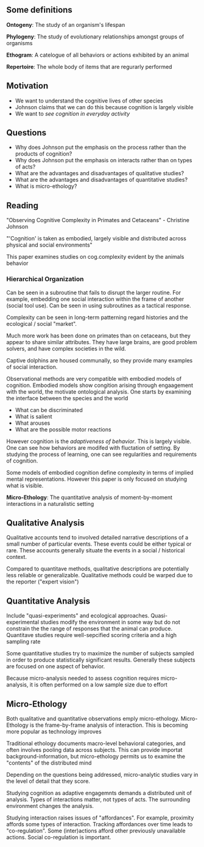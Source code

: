 Some definitions
----------------

**Ontogeny**: The study of an organism's lifespan

**Phylogeny**: The study of evolutionary relationships amongst groups of organisms

**Ethogram**: A catelogue of all behaviors or actions exhibited by an animal

**Repertoire**: The whole body of items that are regurarly performed

Motivation
----------

- We want to understand the cognitive lives of other species
- Johnson claims that we can do this because cognition is largely visible
- We want to *see cognition in everyday activity*

Questions
---------

- Why does Johnson put the emphasis on the process rather than the products of cognition?
- Why does Johnson put the emphasis on interacts rather than on types of acts?
- What are the advantages and disadvantages of qualitative studies?
- What are the advantages and disadvantages of quantitative studies?
- What is micro-ethology?


Reading
-------

"Observing Cognitive Complexity in Primates and Cetaceans" - Christine Johnson

"'Cognition' is taken as embodied, largely visible and distributed across physical and 
 social environments"

This paper examines studies on cog.complexity evident by the animals behavior

### Hierarchical Organization ###

Can be seen in a subroutine that fails to disrupt the larger routine. For example, embedding
one social interaction within the frame of another (social tool use). Can be seen in using 
subroutines as a tactical response.

Complexity can be seen in long-term patterning regard histories and the ecological / social
"market". 


Much more work has been done on primates than on cetaceans, but they appear to share similar
attributes. They have large brains, are good problem solvers, and have complex societies in the
wild.

Captive dolphins are housed communally, so they provide many examples of social interaction.

Observational methods are very compatible with embodied models of cognition. Embodied models 
show congition arising through engaagement with the world, the motivate ontological analysis.
One starts by examining the interface between the species and the world

  - What can be discriminated
  - What is salient
  - What arouses
  - What are the possible motor reactions

However cognition is the _adaptiveness of behavior_. This is largely visible. One can see how 
behaviors are modifed with fluctation of setting. By studying the process of learning, one
can see regularities and requirements of cognition.

Some models of embodied cognition define complexity in terms of implied mental representations.
However this paper is only focused on studying what is visible.

**Micro-Ethology**: The quantitative analysis of moment-by-moment interactions in a 
naturalistic setting

Qualitative Analysis
--------------------

Qualitative accounts tend to involved detailed narrative descriptions of a small number of 
particular events. These events could be either typical or rare. These accounts generally 
situate the events in a social / historical context.

Compared to quantitave methods, qualitative descriptions are potentially less reliable or
generalizable. Qualitative methods could be warped due to the reporter ("expert vision")

Quantitative Analysis
---------------------

Include "quasi-experiments" and ecological approaches. Quasi-experimental studies modify the
environment in some way but do not constrain the the range of responses that the animal can
produce. Quantitave studies require well-sepcified scoring criteria and a high sampling rate

Some quantitative studies try to maximize the number of subjects sampled in order to produce
statistically significant results. Generally these subjects are focused on one aspect of 
behavior.

Because micro-analysis needed to assess cognition requires micro-analysis, it is often 
performed on a low sample size due to effort

Micro-Ethology
--------------

Both qualitative and quantitative observations emply micro-ethology. Micro-Ethology is the 
frame-by-frame analysis of interaction. This is becoming more popular as technology improves

Traditional ethology documents macro-level behavioral categories, and often involves pooling 
data across subjects. This can provide importat background-information, but micro-ethology
permits us to examine the "contents" of the distributed mind

Depending on the questions being addressed, micro-analytic studies vary in the level of detail
that they score. 

Studying cognition as adaptive engagemnts demands a distributed unit of analysis. Types
of interactions matter, not types of acts. The surrounding environment changes the analysis.

Studying interaction raises issues of "affordances". For example, proximity affords some types
of interaction. Tracking affordances over time leads to "co-regulation". Some (inter)actions
afford other previously unavailable actions. Social co-regulation is important.
